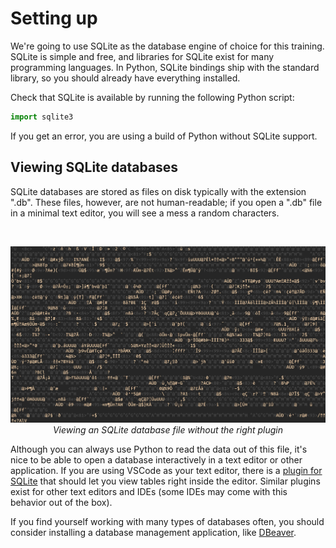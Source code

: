 # Setting up

We're going to use SQLite as the database engine of choice for this training.
SQLite is simple and free, and libraries for SQLite exist for many programming
languages. In Python, SQLite bindings ship with the standard library, so you
should already have everything installed.

Check that SQLite is available by running the following Python script:

```python
import sqlite3
```

If you get an error, you are using a build of Python without SQLite support.

## Viewing SQLite databases
SQLite databases are stored as files on disk typically with the extension ".db".
These files, however, are not human-readable; if you open a ".db" file in a minimal
text editor, you will see a mess a random characters.

<br/>

<p align="center">
    <img src="../../../images/junk-file.png" />
    <br/>
    <i>Viewing an SQLite database file without the right plugin</i>
</p>

Although you can always use Python to read the data out of this file, it's nice to
be able to open a database interactively in a text editor or other application.
If you are using VSCode as your text editor, there is a
[plugin for SQLite](https://marketplace.visualstudio.com/items?itemName=alexcvzz.vscode-sqlite)
that should let you view tables right inside the editor. Similar plugins exist for other
text editors and IDEs (some IDEs may come with this behavior out of the box).

If you find yourself working with many types of databases often, you should consider installing
a database management application, like [DBeaver](https://dbeaver.io/).

